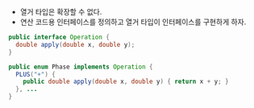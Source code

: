 - 열거 타입은 확장할 수 없다.
- 연산 코드용 인터페이스를 정의하고 열거 타입이 인터페이스를 구현하게 하자.
```java
public interface Operation {
  double apply(double x, double y);
}

public enum Phase implements Operation {
  PLUS("+") {
    public double apply(double x, double y) { return x + y; }
  }, ...
}
```
